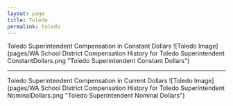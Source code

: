 ```yaml
---
layout: page
title: Toledo
permalink: toledo
---
```



Toledo Superintendent Compensation in Constant Dollars
![Toledo Image](pages/WA School District Compensation History for Toledo Superintendent ConstantDollars.png "Toledo Superintendent Constant Dollars")
___

Toledo Superintendent Compensation in Current Dollars
![Toledo Image](pages/WA School District Compensation History for Toledo Superintendent NominalDollars.png "Toledo Superintendent Nominal Dollars")